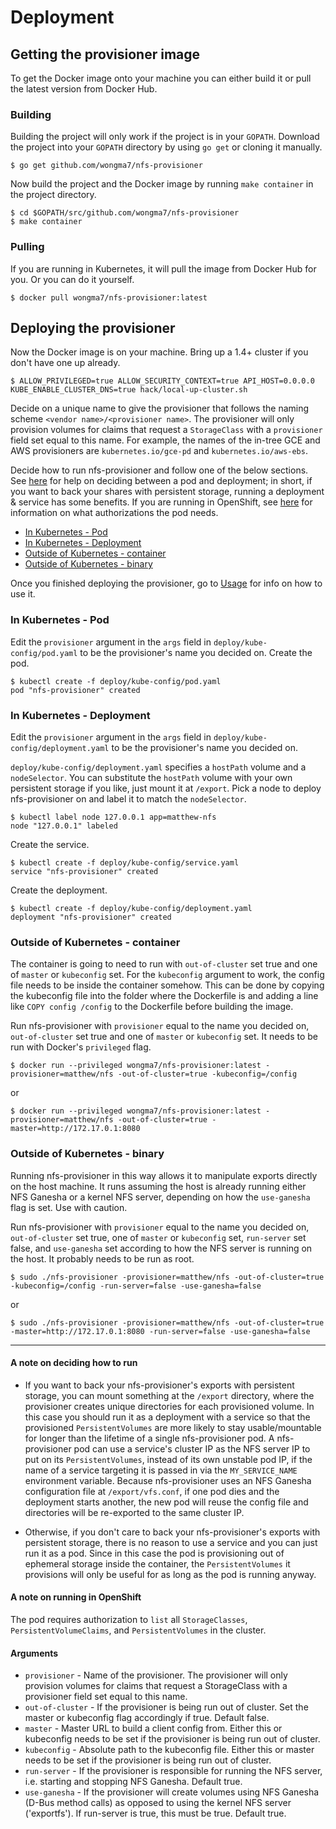 # Deployment

## Getting the provisioner image
To get the Docker image onto your machine you can either build it or pull the latest version from Docker Hub.

### Building
Building the project will only work if the project is in your `GOPATH`. Download the project into your `GOPATH` directory by using `go get` or cloning it manually.

```
$ go get github.com/wongma7/nfs-provisioner
```

Now build the project and the Docker image by running `make container` in the project directory.

```
$ cd $GOPATH/src/github.com/wongma7/nfs-provisioner
$ make container
```

### Pulling

If you are running in Kubernetes, it will pull the image from Docker Hub for you. Or you can do it yourself.

```
$ docker pull wongma7/nfs-provisioner:latest
```

## Deploying the provisioner
Now the Docker image is on your machine. Bring up a 1.4+ cluster if you don't have one up already.

```
$ ALLOW_PRIVILEGED=true ALLOW_SECURITY_CONTEXT=true API_HOST=0.0.0.0 KUBE_ENABLE_CLUSTER_DNS=true hack/local-up-cluster.sh
```

Decide on a unique name to give the provisioner that follows the naming scheme `<vendor name>/<provisioner name>`. The provisioner will only provision volumes for claims that request a `StorageClass` with a `provisioner` field set equal to this name. For example, the names of the in-tree GCE and AWS provisioners are `kubernetes.io/gce-pd` and `kubernetes.io/aws-ebs`.

Decide how to run nfs-provisioner and follow one of the below sections. See [here](#a-note-on-deciding-how-to-run) for help on deciding between a pod and deployment; in short, if you want to back your shares with persistent storage, running a deployment & service has some benefits. If you are running in OpenShift, see [here](#a-note-on-running-in-openshift) for information on what authorizations the pod needs.

* [In Kubernetes - Pod](#in-kubernetes---pod)
* [In Kubernetes - Deployment](#in-kubernetes---deployment)
* [Outside of Kubernetes - container](#outside-of-kubernetes---container)
* [Outside of Kubernetes - binary](#outside-of-kubernetes---binary)

Once you finished deploying the provisioner, go to [Usage](usage.md) for info on how to use it.

### In Kubernetes - Pod

Edit the `provisioner` argument in the `args` field in `deploy/kube-config/pod.yaml` to be the provisioner's name you decided on. Create the pod.

```
$ kubectl create -f deploy/kube-config/pod.yaml
pod "nfs-provisioner" created
```

### In Kubernetes - Deployment

Edit the `provisioner` argument in the `args` field in `deploy/kube-config/deployment.yaml` to be the provisioner's name you decided on. 

`deploy/kube-config/deployment.yaml` specifies a `hostPath` volume and a `nodeSelector`. You can substitute the `hostPath` volume with your own persistent storage if you like, just mount it at `/export`. Pick a node to deploy nfs-provisioner on and label it to match the `nodeSelector`.

```
$ kubectl label node 127.0.0.1 app=matthew-nfs
node "127.0.0.1" labeled
```

Create the service.

```
$ kubectl create -f deploy/kube-config/service.yaml
service "nfs-provisioner" created
```

Create the deployment.

```
$ kubectl create -f deploy/kube-config/deployment.yaml 
deployment "nfs-provisioner" created
```

### Outside of Kubernetes - container

The container is going to need to run with `out-of-cluster` set true and one of `master` or `kubeconfig` set. For the `kubeconfig` argument to work, the config file needs to be inside the container somehow. This can be done by copying the kubeconfig file into the folder where the Dockerfile is and adding a line like `COPY config /config` to the Dockerfile before building the image.

Run nfs-provisioner with `provisioner` equal to the name you decided on, `out-of-cluster` set true and one of `master` or `kubeconfig` set. It needs to be run with Docker's `privileged` flag.

```
$ docker run --privileged wongma7/nfs-provisioner:latest -provisioner=matthew/nfs -out-of-cluster=true -kubeconfig=/config
```

or

```
$ docker run --privileged wongma7/nfs-provisioner:latest -provisioner=matthew/nfs -out-of-cluster=true -master=http://172.17.0.1:8080
```

### Outside of Kubernetes - binary

Running nfs-provisioner in this way allows it to manipulate exports directly on the host machine. It runs assuming the host is already running either NFS Ganesha or a kernel NFS server, depending on how the `use-ganesha` flag is set. Use with caution.

Run nfs-provisioner with `provisioner` equal to the name you decided on, `out-of-cluster` set true, one of `master` or `kubeconfig` set, `run-server` set false, and `use-ganesha` set according to how the NFS server is running on the host. It probably needs to be run as root. 

```
$ sudo ./nfs-provisioner -provisioner=matthew/nfs -out-of-cluster=true -kubeconfig=/config -run-server=false -use-ganesha=false
```

or

```
$ sudo ./nfs-provisioner -provisioner=matthew/nfs -out-of-cluster=true -master=http://172.17.0.1:8080 -run-server=false -use-ganesha=false
```

---

#### A note on deciding how to run

* If you want to back your nfs-provisioner's exports with persistent storage, you can mount something at the `/export` directory, where the provisioner creates unique directories for each provisioned volume. In this case you should run it as a deployment with a service so that the provisioned `PersistentVolumes` are more likely to stay usable/mountable for longer than the lifetime of a single nfs-provisioner pod. A nfs-provisioner pod can use a service's cluster IP as the NFS server IP to put on its `PersistentVolumes`, instead of its own unstable pod IP, if the name of a service targeting it is passed in via the `MY_SERVICE_NAME` environment variable. Because nfs-provisioner uses an NFS Ganesha configuration file at `/export/vfs.conf`, if one pod dies and the deployment starts another, the new pod will reuse the config file and directories will be re-exported to the same cluster IP.

* Otherwise, if you don't care to back your nfs-provisioner's exports with persistent storage, there is no reason to use a service and you can just run it as a pod. Since in this case the pod is provisioning out of ephemeral storage inside the container, the `PersistentVolumes` it provisions will only be useful for as long as the pod is running anyway.

#### A note on running in OpenShift

The pod requires authorization to `list` all `StorageClasses`, `PersistentVolumeClaims`, and `PersistentVolumes` in the cluster. 

#### Arguments

* `provisioner` - Name of the provisioner. The provisioner will only provision volumes for claims that request a StorageClass with a provisioner field set equal to this name.
* `out-of-cluster` - If the provisioner is being run out of cluster. Set the master or kubeconfig flag accordingly if true. Default false.
* `master` - Master URL to build a client config from. Either this or kubeconfig needs to be set if the provisioner is being run out of cluster.
* `kubeconfig` - Absolute path to the kubeconfig file. Either this or master needs to be set if the provisioner is being run out of cluster.
* `run-server` - If the provisioner is responsible for running the NFS server, i.e. starting and stopping NFS Ganesha. Default true.
* `use-ganesha` - If the provisioner will create volumes using NFS Ganesha (D-Bus method calls) as opposed to using the kernel NFS server ('exportfs'). If run-server is true, this must be true. Default true.
